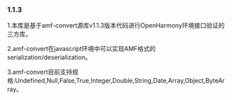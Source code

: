 ### 1.1.3
1.本库是基于amf-convert源库v1.1.3版本代码进行OpenHarmony环境接口验证的三方库。

2.amf-convert在javascript环境中可以实现AMF格式的serialization/deserialization。

3.amf-convert目前支持规格:Undefined,Null,False,True,Integer,Double,String,Date,Array,Object,ByteArray。

